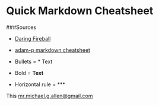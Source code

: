 Quick Markdown Cheatsheet
======
###Sources 
* [Daring Fireball](http://daringfireball.net/projects/markdown/syntax)
* [adam-p markdown cheatsheet](https://github.com/adam-p/markdown-here/wiki/Markdown-Cheatsheet#tables)

* Bullets = * Text
* Bold = __Text__
* Horizontal rule = ***

This <mr.michael.g.allen@gmail.com>



